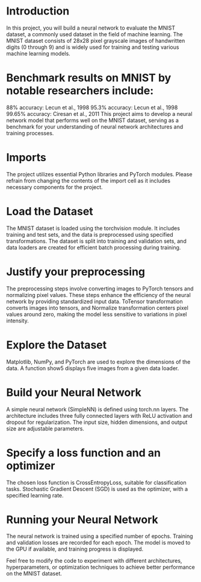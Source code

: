 # Introduction
In this project, you will build a neural network to evaluate the MNIST dataset, a commonly used dataset in the field of machine learning. The MNIST dataset consists of 28x28 pixel grayscale images of handwritten digits (0 through 9) and is widely used for training and testing various machine learning models.

# Benchmark results on MNIST by notable researchers include:

88% accuracy: Lecun et al., 1998
95.3% accuracy: Lecun et al., 1998
99.65% accuracy: Ciresan et al., 2011
This project aims to develop a neural network model that performs well on the MNIST dataset, serving as a benchmark for your understanding of neural network architectures and training processes.

# Imports
The project utilizes essential Python libraries and PyTorch modules. Please refrain from changing the contents of the import cell as it includes necessary components for the project.

# Load the Dataset
The MNIST dataset is loaded using the torchvision module. It includes training and test sets, and the data is preprocessed using specified transformations. The dataset is split into training and validation sets, and data loaders are created for efficient batch processing during training.

# Justify your preprocessing
The preprocessing steps involve converting images to PyTorch tensors and normalizing pixel values. These steps enhance the efficiency of the neural network by providing standardized input data. ToTensor transformation converts images into tensors, and Normalize transformation centers pixel values around zero, making the model less sensitive to variations in pixel intensity.

# Explore the Dataset
Matplotlib, NumPy, and PyTorch are used to explore the dimensions of the data. A function show5 displays five images from a given data loader.

# Build your Neural Network
A simple neural network (SimpleNN) is defined using torch.nn layers. The architecture includes three fully connected layers with ReLU activation and dropout for regularization. The input size, hidden dimensions, and output size are adjustable parameters.

# Specify a loss function and an optimizer
The chosen loss function is CrossEntropyLoss, suitable for classification tasks. Stochastic Gradient Descent (SGD) is used as the optimizer, with a specified learning rate.

# Running your Neural Network
The neural network is trained using a specified number of epochs. Training and validation losses are recorded for each epoch. The model is moved to the GPU if available, and training progress is displayed.

Feel free to modify the code to experiment with different architectures, hyperparameters, or optimization techniques to achieve better performance on the MNIST dataset.
